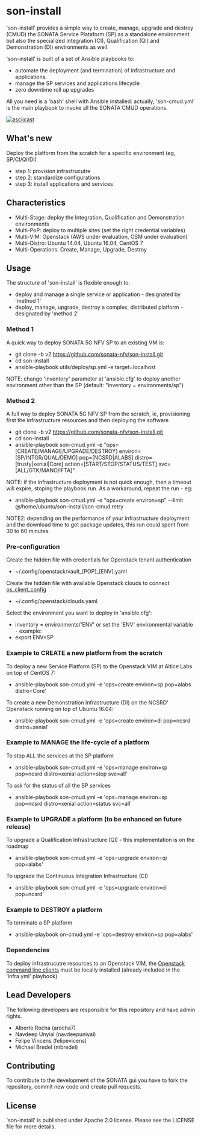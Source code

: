 # son-install

'son-install' provides a simple way to create, manage, upgrade and destroy (CMUD) the SONATA Service Plataform (SP) as a standalone environment but also the specialized Integration (CI), Qualification (QI) and Demonstration (DI) environments as well.

'son-install' is built of a set of Ansible playbooks to:
* automate the deployment (and termination) of infrastructure and applications.
* manage the SP services and applications lifecycle
* zero downtime roll up upgrades

All you need is a 'bash' shell with Ansible installed: actually, 'son-cmud.yml' is the main playbook to invoke all the SONATA CMUD operations.

[![asciicast](https://asciinema.org/a/a1q347o8bvxafr84xpo4q59d8.png)](https://asciinema.org/a/a1q347o8bvxafr84xpo4q59d8?autoplay=1)

## What's new

Deploy the platform from the scratch for a specific environment (eg, SP/CI/QI/DI)
* step 1: provision infrastrucutre
* step 2: standardize configurations
* step 3: install applications and services


##  Characteristics

* Multi-Stage: deploy the Integration, Qualification and Demonstration environments
* Multi-PoP: deploy to multiple sites (set the right credential variables)
* Multi-VIM: Openstack (AWS under evaluation, OSM under evaluation)
* Multi-Distro: Ubuntu 14.04, Ubuntu 16.04, CentOS 7
* Multi-Operations: Create, Manage, Upgrade, Destroy


## Usage

The structure of 'son-install' is flexible enough to:
* deploy and manage a single service or application - designated by 'method 1'
* deploy, manage, upgrade, destroy a complex, distributed platform - designated by 'method 2'


### Method 1

A quick way to deploy SONATA 5G NFV SP to an existing VM is:

* git clone -b v2 https://github.com/sonata-nfv/son-install.git
* cd son-install
* ansible-playbook utils/deploy/sp.yml -e target=localhost

NOTE: change 'inventory' parameter at 'ansible.cfg' to deploy another environment other than the SP (default: "inventory = environments/sp")

### Method 2

A full way to deploy SONATA 5G NFV SP from the scratch, ie, provisioning first the infrastructure resources and then deploying the software

* git clone -b v2 https://github.com/sonata-nfv/son-install.git
* cd son-install
* ansible-playbook son-cmud.yml -e "ops=[CREATE/MANAGE/UPGRADE/DESTROY] environ=[SP/INTGR/QUAL/DEMO] pop=[NCSRD|ALABS] distro=[trusty|xenial|Core] action=[START/STOP/STATUS/TEST] svc=[ALL/GTK/MANO/IFTA]"

NOTE: if the infrastructure deployment is not quick enough, then a timeout will expire, stoping the playbook run. As a workaround, repeat the run - eg:
* ansible-playbook son-cmud.yml -e "ops=create environ=sp" --limit @/home/ubuntu/son-install/son-cmud.retry

NOTE2: depending on the performance of your infrastructure deployment and the download time to get package updates, this run could spent from 30 to 60 minutes.

### Pre-configuration

Create the hidden file with credentials for Openstack tenant authentication
* ~/.config/openstack/vault_[POP]_[ENV].yaml

Create the hidden file with available Openstack clouds to connect [os_client_config](http://docs.openstack.org/developer/os-client-config/)
* ~/.config/openstack/clouds.yaml

Select the environment you want to deploy in 'ansible.cfg':<br>
* inventory = environments/'ENV'
or set the 'ENV' environmental variable - example:
* export ENV=SP


### Example to CREATE a new platform from the scratch

To deploy a new Service Platform (SP) to the Openstack VIM at Altice Labs on top of CentOS 7:
* ansible-playbook son-cmud.yml -e 'ops=create environ=sp pop=alabs distro=Core'

To create a new Demonstration Infrastructure (DI) on the NCSRD' Openstack running on top of Ubuntu 16.04:
* ansible-playbook son-cmud.yml -e 'ops=create environ=di pop=ncsrd distro=xenial'


### Example to MANAGE the life-cycle of a platform

To stop ALL the services at the SP platform
* ansible-playbook son-cmud.yml -e 'ops=manage environ=sp pop=ncsrd distro=xenial action=stop svc=all'

To ask for the status of all the SP services
* ansible-playbook son-cmud.yml -e 'ops=manage environ=sp pop=ncsrd distro=xenial action=status svc=all'


### Example to UPGRADE a platform (to be enhanced on future release)

To upgrade a Qualification Infrastructure (QI) - this implementation is on the roadmap
* ansible-playbook son-cmud.yml -e 'ops=upgrade environ=qi pop=alabs'

To upgrade the Continuous Integration Infrastructure (CI)
* ansible-playbook son-cmud.yml -e 'ops=upgrade environ=ci pop=ncsrd'


### Example to DESTROY a platform

To terminate a SP platform
* ansible-playbook on-cmud.yml -e 'ops=destroy environ=sp pop=alabs'


### Dependencies

To deploy infrastrucutre resources to an Openstack VIM, the [Openstack command line clients](http://docs.openstack.org/user-guide/common/cli-install-openstack-command-line-clients.html) must be locally installed (already included in the 'infra.yml' playbook)


## Lead Developers

The following developers are responsible for this repository and have admin rights.

* Alberto Rocha (arocha7)
* Navdeep Unyial (navdeepuniyal)
* Felipe Vincens (felipevicens)
* Michael Bredel (mbredel)

## Contributing

To contribute to the development of the SONATA gui you have to fork the repository, commit new code and create pull requests.


## License

'son-install' is published under Apache 2.0 license. Please see the LICENSE file for more details.

